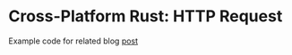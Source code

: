 # Cross-Platform Rust: HTTP Request 
Example code for related blog [post](https://logankeenan.com/posts/cross-platform-rust-http-request/)
